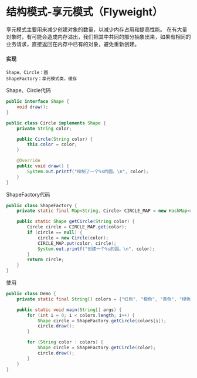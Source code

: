 # 结构模式-享元模式（Flyweight）
享元模式主要用来减少创建对象的数量，以减少内存占用和提高性能。
在有大量对象时，有可能会造成内存溢出，我们把其中共同的部分抽象出来，如果有相同的业务请求，直接返回在内存中已有的对象，避免重新创建。
#### 实现
```
Shape、Circle：圆
ShapeFactory：享元模式类，缓存
```

Shape、Circle代码
```java
public interface Shape {
    void draw();
}

public class Circle implements Shape {
    private String color;

    public Circle(String color) {
        this.color = color;
    }

    @Override
    public void draw() {
        System.out.printf("绘制了一个%s的圆。\n", color);
    }
}
```

ShapeFactory代码
```java
public class ShapeFactory {
    private static final Map<String, Circle> CIRCLE_MAP = new HashMap<>(16);

    public static Shape getCircle(String color) {
        Circle circle = CIRCLE_MAP.get(color);
        if (circle == null) {
            circle = new Circle(color);
            CIRCLE_MAP.put(color, circle);
            System.out.printf("创建一个%s的圆。\n", color);
        }
        return circle;
    }
}
```

使用
```java
public class Demo {
    private static final String[] colors = {"红色", "橙色", "黄色", "绿色", "青色", "蓝色", "紫色"};

    public static void main(String[] args) {
        for (int i = 0; i < colors.length; i++) {
            Shape circle = ShapeFactory.getCircle(colors[i]);
            circle.draw();
        }

        for (String color : colors) {
            Shape circle = ShapeFactory.getCircle(color);
            circle.draw();
        }
    }
}
```